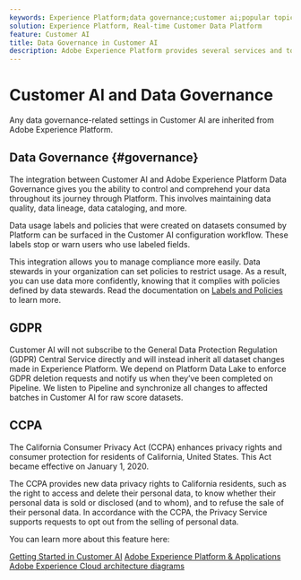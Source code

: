 ```yaml
---
keywords: Experience Platform;data governance;customer ai;popular topics
solution: Experience Platform, Real-time Customer Data Platform
feature: Customer AI
title: Data Governance in Customer AI
description: Adobe Experience Platform provides several services and tools that allow you to confidently control your collected experience data in order to comply with your business practices, legal obligations, and development process
---
```

# Customer AI and Data Governance

Any data governance-related settings in Customer AI are inherited from Adobe Experience Platform.

## Data Governance {#governance}

The integration between Customer AI and Adobe Experience Platform Data Governance gives you the ability to control and comprehend your data throughout its journey through Platform. This involves maintaining data quality, data lineage, data cataloging, and more.

Data usage labels and policies that were created on datasets consumed by Platform can be surfaced in the Customer AI configuration workflow. These labels stop or warn users who use labeled fields. 

This integration allows you to manage compliance more easily. Data stewards in your organization can set policies to restrict usage. As a result, you can use data more confidently, knowing that it complies with policies defined by data stewards. Read the documentation on [Labels and Policies](https://experienceleague.adobe.com/docs/analytics-platform/using/cja-dataviews/data-governance.html) to learn more.

## GDPR

Customer AI will not subscribe to the General Data Protection Regulation (GDPR) Central Service directly and will instead inherit all dataset changes made in Experience Platform. We depend on Platform Data Lake to enforce GDPR deletion requests and notify us when they’ve been completed on Pipeline. We listen to Pipeline and synchronize all changes to affected batches in Customer AI for raw score datasets.

## CCPA

The California Consumer Privacy Act (CCPA) enhances privacy rights and consumer protection for residents of California, United States. This Act became effective on January 1, 2020.

The CCPA provides new data privacy rights to California residents, such as the right to access and delete their personal data, to know whether their personal data is sold or disclosed (and to whom), and to refuse the sale of their personal data.
In accordance with the CCPA, the Privacy Service supports requests to opt out from the selling of personal data.

You can learn more about this feature here: 

[Getting Started in Customer AI](../../customer-ai/getting-started.md)
[Adobe Experience Platform & Applications](https://experienceleague.adobe.com/docs/blueprints-learn/architecture/architecture-overview/platform-applications.html)
[Adobe Experience Cloud architecture diagrams](https://experienceleague.adobe.com/docs/blueprints-learn/architecture/architecture-overview/experience-cloud.html)
